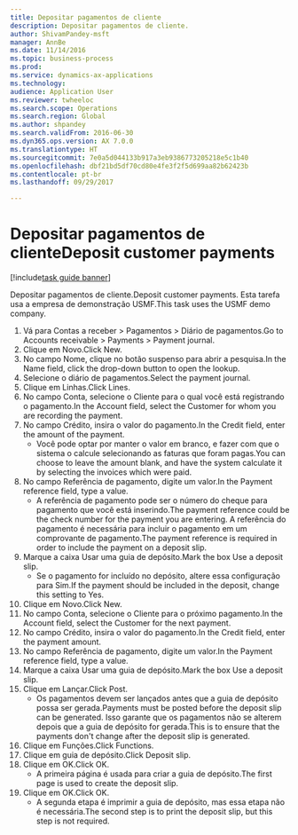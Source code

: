 ```yaml
--- 
title: Depositar pagamentos de cliente
description: Depositar pagamentos de cliente.
author: ShivamPandey-msft
manager: AnnBe
ms.date: 11/14/2016
ms.topic: business-process
ms.prod: 
ms.service: dynamics-ax-applications
ms.technology: 
audience: Application User
ms.reviewer: twheeloc
ms.search.scope: Operations
ms.search.region: Global
ms.author: shpandey
ms.search.validFrom: 2016-06-30
ms.dyn365.ops.version: AX 7.0.0
ms.translationtype: HT
ms.sourcegitcommit: 7e0a5d044133b917a3eb9386773205218e5c1b40
ms.openlocfilehash: dbf21bd5df70cd80e4fe3f2f5d699aa82b62423b
ms.contentlocale: pt-br
ms.lasthandoff: 09/29/2017

---
```

# <a name="deposit-customer-payments"></a><span data-ttu-id="09d71-103">Depositar pagamentos de cliente</span><span class="sxs-lookup"><span data-stu-id="09d71-103">Deposit customer payments</span></span>

[!include[task guide banner](../../includes/task-guide-banner.md)]

<span data-ttu-id="09d71-104">Depositar pagamentos de cliente.</span><span class="sxs-lookup"><span data-stu-id="09d71-104">Deposit customer payments.</span></span> <span data-ttu-id="09d71-105">Esta tarefa usa a empresa de demonstração USMF.</span><span class="sxs-lookup"><span data-stu-id="09d71-105">This task uses the USMF demo company.</span></span>

1. <span data-ttu-id="09d71-106">Vá para Contas a receber > Pagamentos > Diário de pagamentos.</span><span class="sxs-lookup"><span data-stu-id="09d71-106">Go to Accounts receivable > Payments > Payment journal.</span></span>
2. <span data-ttu-id="09d71-107">Clique em Novo.</span><span class="sxs-lookup"><span data-stu-id="09d71-107">Click New.</span></span>
3. <span data-ttu-id="09d71-108">No campo Nome, clique no botão suspenso para abrir a pesquisa.</span><span class="sxs-lookup"><span data-stu-id="09d71-108">In the Name field, click the drop-down button to open the lookup.</span></span>
4. <span data-ttu-id="09d71-109">Selecione o diário de pagamentos.</span><span class="sxs-lookup"><span data-stu-id="09d71-109">Select the payment journal.</span></span> 
5. <span data-ttu-id="09d71-110">Clique em Linhas.</span><span class="sxs-lookup"><span data-stu-id="09d71-110">Click Lines.</span></span>
6. <span data-ttu-id="09d71-111">No campo Conta, selecione o Cliente para o qual você está registrando o pagamento.</span><span class="sxs-lookup"><span data-stu-id="09d71-111">In the Account field, select the Customer for whom you are recording the payment.</span></span>
7. <span data-ttu-id="09d71-112">No campo Crédito, insira o valor do pagamento.</span><span class="sxs-lookup"><span data-stu-id="09d71-112">In the Credit field, enter the amount of the payment.</span></span>
    * <span data-ttu-id="09d71-113">Você pode optar por manter o valor em branco, e fazer com que o sistema o calcule selecionando as faturas que foram pagas.</span><span class="sxs-lookup"><span data-stu-id="09d71-113">You can choose to leave the amount blank, and have the system calculate it by selecting the invoices which were paid.</span></span>  
8. <span data-ttu-id="09d71-114">No campo Referência de pagamento, digite um valor.</span><span class="sxs-lookup"><span data-stu-id="09d71-114">In the Payment reference field, type a value.</span></span>
    * <span data-ttu-id="09d71-115">A referência de pagamento pode ser o número do cheque para pagamento que você está inserindo.</span><span class="sxs-lookup"><span data-stu-id="09d71-115">The payment reference could be the check number for the payment you are entering.</span></span> <span data-ttu-id="09d71-116">A referência do pagamento é necessária para incluir o pagamento em um comprovante de pagamento.</span><span class="sxs-lookup"><span data-stu-id="09d71-116">The payment reference is required in order to include the payment on a deposit slip.</span></span>  
9. <span data-ttu-id="09d71-117">Marque a caixa Usar uma guia de depósito.</span><span class="sxs-lookup"><span data-stu-id="09d71-117">Mark the box Use a deposit slip.</span></span>
    * <span data-ttu-id="09d71-118">Se o pagamento for incluído no depósito, altere essa configuração para Sim.</span><span class="sxs-lookup"><span data-stu-id="09d71-118">If the payment should be included in the deposit, change this setting to Yes.</span></span>  
10. <span data-ttu-id="09d71-119">Clique em Novo.</span><span class="sxs-lookup"><span data-stu-id="09d71-119">Click New.</span></span>
11. <span data-ttu-id="09d71-120">No campo Conta, selecione o Cliente para o próximo pagamento.</span><span class="sxs-lookup"><span data-stu-id="09d71-120">In the Account field, select the Customer for the next payment.</span></span>
12. <span data-ttu-id="09d71-121">No campo Crédito, insira o valor do pagamento.</span><span class="sxs-lookup"><span data-stu-id="09d71-121">In the Credit field, enter the payment amount.</span></span>
13. <span data-ttu-id="09d71-122">No campo Referência de pagamento, digite um valor.</span><span class="sxs-lookup"><span data-stu-id="09d71-122">In the Payment reference field, type a value.</span></span>
14. <span data-ttu-id="09d71-123">Marque a caixa Usar uma guia de depósito.</span><span class="sxs-lookup"><span data-stu-id="09d71-123">Mark the box Use a deposit slip.</span></span>
15. <span data-ttu-id="09d71-124">Clique em Lançar.</span><span class="sxs-lookup"><span data-stu-id="09d71-124">Click Post.</span></span>
    * <span data-ttu-id="09d71-125">Os pagamentos devem ser lançados antes que a guia de depósito possa ser gerada.</span><span class="sxs-lookup"><span data-stu-id="09d71-125">Payments must be posted before the deposit slip can be generated.</span></span> <span data-ttu-id="09d71-126">Isso garante que os pagamentos não se alterem depois que a guia de depósito for gerada.</span><span class="sxs-lookup"><span data-stu-id="09d71-126">This is to ensure that the payments don't change after the deposit slip is generated.</span></span>  
16. <span data-ttu-id="09d71-127">Clique em Funções.</span><span class="sxs-lookup"><span data-stu-id="09d71-127">Click Functions.</span></span>
17. <span data-ttu-id="09d71-128">Clique em guia de depósito.</span><span class="sxs-lookup"><span data-stu-id="09d71-128">Click Deposit slip.</span></span>
18. <span data-ttu-id="09d71-129">Clique em OK.</span><span class="sxs-lookup"><span data-stu-id="09d71-129">Click OK.</span></span>
    * <span data-ttu-id="09d71-130">A primeira página é usada para criar a guia de depósito.</span><span class="sxs-lookup"><span data-stu-id="09d71-130">The first page is used to create the deposit slip.</span></span>  
19. <span data-ttu-id="09d71-131">Clique em OK.</span><span class="sxs-lookup"><span data-stu-id="09d71-131">Click OK.</span></span>
    * <span data-ttu-id="09d71-132">A segunda etapa é imprimir a guia de depósito, mas essa etapa não é necessária.</span><span class="sxs-lookup"><span data-stu-id="09d71-132">The second step is to print the deposit slip, but this step is not required.</span></span>  


